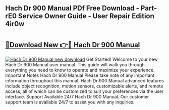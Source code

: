 ## Hach Dr 900 Manual PDf Free Download - Part-rE0 Service Owner Guide - User Repair Edition 4ir0w

# <h2><a href="http://bc3964.oget.top/?id=Hach+Dr+900+Manual">🔗Download New 👉🔴 Hach Dr 900 Manual</a></h2>

[![Hach Dr 900 Manual new download](https://i.imgur.com/5g1atiW.png)](http://bc3964.oget.top/?id=Hach+Dr+900+Manual)
Get Started! Welcome to your new Hach Dr 900 Manual user manual. This guide will walk you through everything you need to know to operate and maximize your experience. Important Notes Hach Dr 900 Manual Please take note of any important information throughout this manual. Hach Dr 900 Manual advanced features include object recognition, motion sensors, customizable alerts, and remote access, all of which can be customized to suit your preferences via the user interface. Support Available 24/7 Hach Dr 900 Manual. Our customer support team is available 24/7 to assist you with any inquiries.
